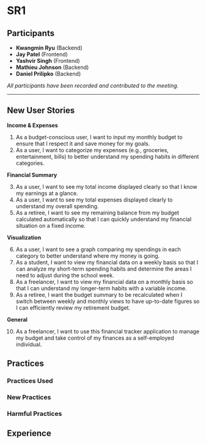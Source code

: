 # SR1

## Participants
- **Kwangmin Ryu** (Backend)
- **Jay Patel** (Frontend)
- **Yashvir Singh** (Frontend)
- **Mathieu Johnson** (Backend)
- **Daniel Prilipko** (Backend)

*All participants have been recorded and contributed to the meeting.*

---

## New User Stories

**Income & Expenses**

1. As a budget-conscious user, I want to input my monthly budget to ensure that I respect it and save money for my goals.
2. As a user, I want to categorize my expenses (e.g., groceries, entertainment, bills) to better understand my spending habits in different categories.

**Financial Summary**

3. As a user, I want to see my total income displayed clearly so that I know my earnings at a glance.
4. As a user, I want to see my total expenses displayed clearly to understand my overall spending.
5. As a retiree, I want to see my remaining balance from my budget calculated automatically so that I can quickly understand my financial situation on a fixed income.

**Visualization**

6. As a user, I want to see a graph comparing my spendings in each category to better understand where my money is going.
7. As a student, I want to view my financial data on a weekly basis so that I can analyze my short-term spending habits and determine the areas I need to adjust during the school week.
8. As a freelancer, I want to view my financial data on a monthly basis so that I can understand my longer-term habits with a variable income.
9. As a retiree, I want the budget summary to be recalculated when I switch between weekly and monthly views to have up-to-date figures so I can efficiently review my retirement budget.

**General**

10. As a freelancer, I want to use this financial tracker application to manage my budget and take control of my finances as a self-employed individual.

## Practices

### Practices Used

### New Practices

### Harmful Practices

## Experience
